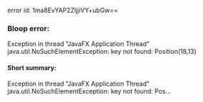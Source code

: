 error id: 1ma8EvYAP2ZljjiVY+ubGw==
### Bloop error:

Exception in thread "JavaFX Application Thread" java.util.NoSuchElementException: key not found: Position(18,13)
#### Short summary: 

Exception in thread "JavaFX Application Thread" java.util.NoSuchElementException: key not found: Pos...
